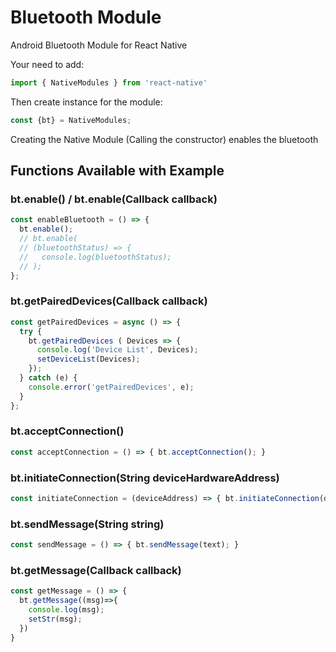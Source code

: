 # Bluetooth Module

Android Bluetooth Module for React Native

Your need to add:

```Javascript
import { NativeModules } from 'react-native'
```

Then create instance for the module:

```Javascript
const {bt} = NativeModules;
```

Creating the Native Module (Calling the constructor) enables the bluetooth
## Functions Available with Example

### bt.enable() / bt.enable(Callback callback)

```Javascript
const enableBluetooth = () => {
  bt.enable();
  // bt.enable(
  // (bluetoothStatus) => {
  //   console.log(bluetoothStatus);
  // );
};
```

### bt.getPairedDevices(Callback callback)

```Javascript
const getPairedDevices = async () => {
  try {
    bt.getPairedDevices ( Devices => {
      console.log('Device List', Devices);
      setDeviceList(Devices);
    });
  } catch (e) {
    console.error('getPairedDevices', e);
  }
};
```

### bt.acceptConnection()

```Javascript
const acceptConnection = () => { bt.acceptConnection(); }
```

### bt.initiateConnection(String deviceHardwareAddress)

```Javascript
const initiateConnection = (deviceAddress) => { bt.initiateConnection(deviceAddress); }
```

### bt.sendMessage(String string)

```Javascript
const sendMessage = () => { bt.sendMessage(text); }
```

### bt.getMessage(Callback callback)

```Javascript
const getMessage = () => {
  bt.getMessage((msg)=>{
    console.log(msg);
    setStr(msg);
  })
}
```
